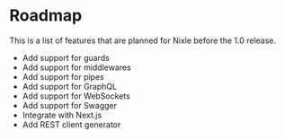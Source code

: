 # Roadmap

This is a list of features that are planned for Nixle before the 1.0 release.

- Add support for guards
- Add support for middlewares
- Add support for pipes
- Add support for GraphQL
- Add support for WebSockets
- Add support for Swagger
- Integrate with Next.js
- Add REST client generator
